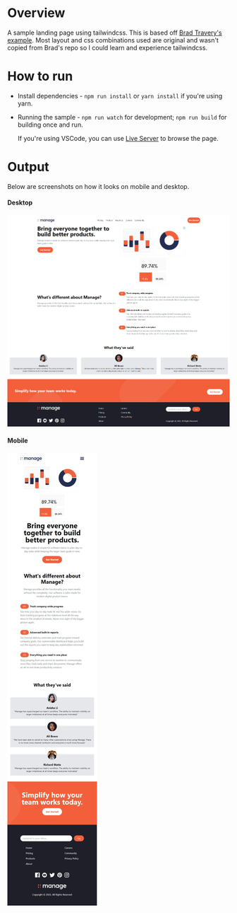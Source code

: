 # Overview
A sample landing page using tailwindcss. This is based off [Brad Travery's example](https://github.com/bradtraversy/tailwind-landing-page). Most layout and css combinations used are original and wasn't copied from Brad's repo so I could learn and experience tailwindcss.

# How to run
- Install dependencies - `npm run install` or `yarn install` if you're using yarn.
- Running the sample - `npm run watch` for development; `npm run build` for building once and run. 
  
  If you're using VSCode, you can use [Live Server](https://marketplace.visualstudio.com/items?itemName=ritwickdey.LiveServer) to browse the page.


# Output
Below are screenshots on how it looks on mobile and desktop.

#### Desktop
![Alt text](src/img/output-desktop.png?raw=true "Title")

#### Mobile
![Alt text](src/img/output-mobile.png?raw=true "Title")